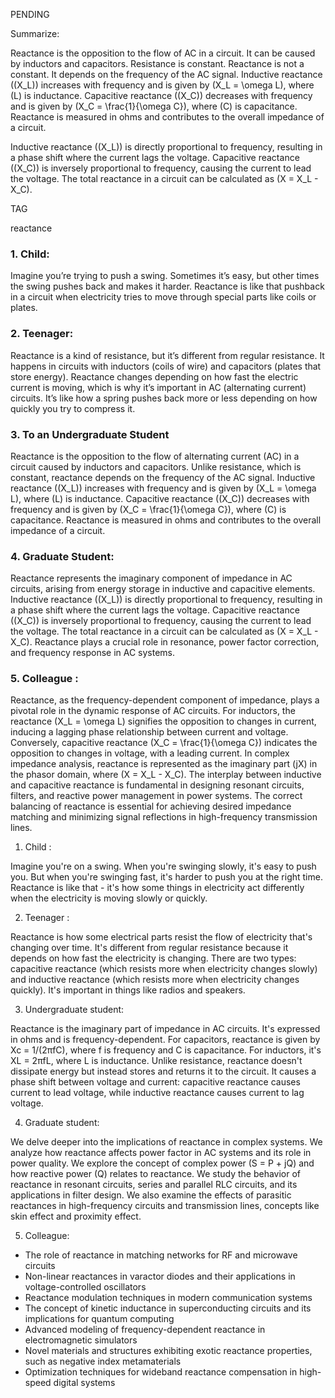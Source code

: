 
PENDING

Summarize:

Reactance is the opposition to the flow of AC in a circuit. It can be caused by inductors and capacitors. Resistance is constant. Reactance is not a constant. It depends on the frequency of the AC signal. Inductive reactance (\(X_L\)) increases with frequency and is given by \(X_L = \omega L\), where \(L\) is inductance. Capacitive reactance (\(X_C\)) decreases with frequency and is given by \(X_C = \frac{1}{\omega C}\), where \(C\) is capacitance. Reactance is measured in ohms and contributes to the overall impedance of a circuit.

Inductive reactance (\(X_L\)) is directly proportional to frequency, resulting in a phase shift where the current lags the voltage. Capacitive reactance (\(X_C\)) is inversely proportional to frequency, causing the current to lead the voltage. The total reactance in a circuit can be calculated as \(X = X_L - X_C\).

TAG

reactance

### 1. Child:

Imagine you’re trying to push a swing. Sometimes it’s easy, but other times the swing pushes back and makes it harder. Reactance is like that pushback in a circuit when electricity tries to move through special parts like coils or plates.

### 2. Teenager:

Reactance is a kind of resistance, but it’s different from regular resistance. It happens in circuits with inductors (coils of wire) and capacitors (plates that store energy). Reactance changes depending on how fast the electric current is moving, which is why it’s important in AC (alternating current) circuits. It’s like how a spring pushes back more or less depending on how quickly you try to compress it.

### 3. To an Undergraduate Student

Reactance is the opposition to the flow of alternating current (AC) in a circuit caused by inductors and capacitors. Unlike resistance, which is constant, reactance depends on the frequency of the AC signal. Inductive reactance (\(X_L\)) increases with frequency and is given by \(X_L = \omega L\), where \(L\) is inductance. Capacitive reactance (\(X_C\)) decreases with frequency and is given by \(X_C = \frac{1}{\omega C}\), where \(C\) is capacitance. Reactance is measured in ohms and contributes to the overall impedance of a circuit.

### 4. Graduate Student:

Reactance represents the imaginary component of impedance in AC circuits, arising from energy storage in inductive and capacitive elements. Inductive reactance (\(X_L\)) is directly proportional to frequency, resulting in a phase shift where the current lags the voltage. Capacitive reactance (\(X_C\)) is inversely proportional to frequency, causing the current to lead the voltage. The total reactance in a circuit can be calculated as \(X = X_L - X_C\). Reactance plays a crucial role in resonance, power factor correction, and frequency response in AC systems.

### 5. Colleague :

Reactance, as the frequency-dependent component of impedance, plays a pivotal role in the dynamic response of AC circuits. For inductors, the reactance \(X_L = \omega L\) signifies the opposition to changes in current, inducing a lagging phase relationship between current and voltage. Conversely, capacitive reactance \(X_C = \frac{1}{\omega C}\) indicates the opposition to changes in voltage, with a leading current. In complex impedance analysis, reactance is represented as the imaginary part \(jX\) in the phasor domain, where \(X = X_L - X_C\). The interplay between inductive and capacitive reactance is fundamental in designing resonant circuits, filters, and reactive power management in power systems. The correct balancing of reactance is essential for achieving desired impedance matching and minimizing signal reflections in high-frequency transmission lines.


1. Child :

Imagine you're on a swing. When you're swinging slowly, it's easy to push you. But when you're swinging fast, it's harder to push you at the right time. Reactance is like that - it's how some things in electricity act differently when the electricity is moving slowly or quickly.

2. Teenager :

Reactance is how some electrical parts resist the flow of electricity that's changing over time. It's different from regular resistance because it depends on how fast the electricity is changing. There are two types: capacitive reactance (which resists more when electricity changes slowly) and inductive reactance (which resists more when electricity changes quickly). It's important in things like radios and speakers.

3. Undergraduate student:

Reactance is the imaginary part of impedance in AC circuits. It's expressed in ohms and is frequency-dependent. For capacitors, reactance is given by Xc = 1/(2πfC), where f is frequency and C is capacitance. For inductors, it's XL = 2πfL, where L is inductance. Unlike resistance, reactance doesn't dissipate energy but instead stores and returns it to the circuit. It causes a phase shift between voltage and current: capacitive reactance causes current to lead voltage, while inductive reactance causes current to lag voltage.

4. Graduate student:

We delve deeper into the implications of reactance in complex systems. We analyze how reactance affects power factor in AC systems and its role in power quality. We explore the concept of complex power (S = P + jQ) and how reactive power (Q) relates to reactance. We study the behavior of reactance in resonant circuits,  series and parallel RLC circuits, and its applications in filter design. We also examine the effects of parasitic reactances in high-frequency circuits and transmission lines,  concepts like skin effect and proximity effect.

5. Colleague:

- The role of reactance in matching networks for RF and microwave circuits
- Non-linear reactances in varactor diodes and their applications in voltage-controlled oscillators
- Reactance modulation techniques in modern communication systems
- The concept of kinetic inductance in superconducting circuits and its implications for quantum computing
- Advanced modeling of frequency-dependent reactance in electromagnetic simulators
- Novel materials and structures exhibiting exotic reactance properties, such as negative index metamaterials
- Optimization techniques for wideband reactance compensation in high-speed digital systems
